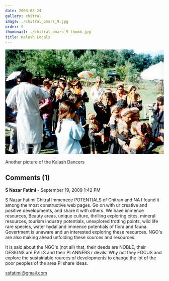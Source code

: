 ```yaml
---
date: 2003-08-24
gallery: chitral
image: ./chitral_omars_9.jpg
order: 9
thumbnail: ./chitral_omars_9-thumb.jpg
title: Kalash Locals
---
```


![Kalash Locals](./chitral_omars_9.jpg)

Another picture of the Kalash Dancers

<div id="comments">

## Comments (1)

<div id="comment">

**S Nazar Fatimi** - September 19, 2009  1:42 PM

S Nazar Fatimi Chitral
Immenece POTENTIALS of Chitran and NA
I found it among the most constructive web pages. Go on with ur creative and positive developments, and share it with others.
We have immence resources, Beauty areas, unique culture, thrilling exploring cites, mineral resources, tourism industry potentials,
unexplored trotting points, wild life rare species, water hydal and immence potentials of flora and fauna. Govertment is unaware and un interested exploring these resources. NGO's are also making ahead unfolding these sources and resources.

It is said about the NGO's (not all) that, their deeds are NOBLE, their DESIGNS are EVILS and their PLANNERS r devils. Why not they FOCUS and explore the sustainable rources of developments to change the lot of the poor peoples of the area.Pl share ideas.

ssfatimi@gmail.com

</div>

</div>